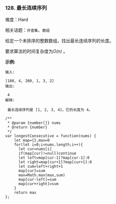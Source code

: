 ### 128. 最长连续序列

难度：Hard

相关话题：`并查集`、`数组`

给定一个未排序的整数数组，找出最长连续序列的长度。



要求算法的时间复杂度为*O(n)* 。



**示例:** 



```
输入:

[100, 4, 200, 1, 3, 2]
输出:

 4
解释:

 最长连续序列是 [1, 2, 3, 4]。它的长度为 4。
```

```
/**
 * @param {number[]} nums
 * @return {number}
 */
var longestConsecutive = function(nums) {
    let map={},max=0
    for(let i=0;i<nums.length;i++){
      let cur=nums[i]
      if(map[cur]!=null)continue
      let left=map[cur-1]?map[cur-1]:0
      let right=map[cur+1]?map[cur+1]:0
      let sum=left+right+1
      map[cur]=sum
      max=Math.max(max,sum)
      map[cur-left]=sum
      map[cur+right]=sum
    }
    return max
};
```

